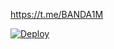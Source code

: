 https://t.me/BANDA1M

[![Deploy](https://www.herokucdn.com/deploy/button.svg)](https://heroku.com/deploy?template=https://github.com/abosafina/alazizy)
